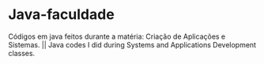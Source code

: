 # Java-faculdade
Códigos em java feitos durante a matéria: Criação de Aplicações e Sistemas.  || Java codes I did during Systems and Applications Development classes.
